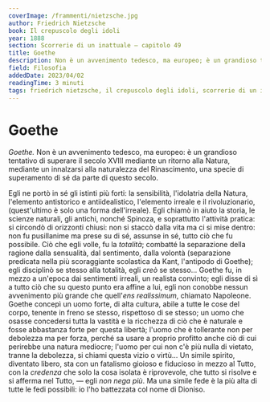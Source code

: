 ```yaml
---
coverImage: /frammenti/nietzsche.jpg
author: Friedrich Nietzsche
book: Il crepuscolo degli idoli
year: 1888 
section: Scorrerie di un inattuale — capitolo 49 
title: Goethe
description: Non è un avvenimento tedesco, ma europeo; è un grandioso tentativo di superare il secolo XVIII mediante un ritorno alla Natura, mediante un innalzarsi alla naturalezza del Rinascimento, una specie di superamento di sé da parte di questo secolo.
field: Filosofia 
addedDate: 2023/04/02
readingTime: 3 minuti
tags: friedrich nietzsche, il crepuscolo degli idoli, scorrerie di un inattuale, filosofia, goethe, 1888, germania
---
```


# Goethe

*Goethe.* Non è un avvenimento tedesco, ma europeo: è un grandioso tentativo di superare il secolo XVIII mediante un ritorno alla Natura, mediante un innalzarsi alla naturalezza del Rinascimento, una specie di superamento di sé da parte di questo secolo.

Egli ne portò in sé gli istinti più forti: la sensibilità, l'idolatria della Natura, l'elemento antistorico e antiidealistico, l'elemento irreale e il rivoluzionario, (quest'ultimo è solo una forma dell'irreale). Egli chiamò in aiuto la storia, le scienze naturali, gli antichi, nonché Spinoza, e soprattutto l'attività pratica: si circondò di orizzonti chiusi: non si staccò dalla vita ma ci si mise dentro: non fu pusillanime ma prese su di sé, assunse in sé, tutto ciò che fu possibile. Ciò che egli volle, fu la *totalità*; combatté la separazione della ragione dalla sensualità, dal sentimento, dalla volontà (separazione predicata nella più scoraggiante scolastica da Kant, l'antipodo di Goethe); egli disciplinò se stesso alla totalità, egli *creò* se stesso... Goethe fu, in mezzo a un'epoca dai sentimenti irreali, un realista convinto; egli disse di sì a tutto ciò che su questo punto era affine a lui, egli non conobbe nessun avvenimento più grande che quell'*ens realissimum*, chiamato Napoleone. Goethe concepì un uomo forte, di alta cultura, abile a tutte le cose del corpo, tenente in freno se stesso, rispettoso di se stesso; un uomo che osasse concedersi tutta la vastità e la ricchezza di ciò che è naturale e fosse abbastanza forte per questa libertà; l'uomo che è tollerante non per debolezza ma per forza, perché sa usare a proprio profitto anche ciò di cui perirebbe una natura mediocre; l'uomo per cui non c'è più nulla di vietato, tranne la debolezza, si chiami questa vizio o virtù... Un simile spirito, diventato libero, sta con un fatalismo gioioso e fiducioso in mezzo al Tutto, con la *credenza* che solo la cosa isolata è riprovevole, che tutto si risolve e si afferma nel Tutto, &mdash; egli *non nega più*. Ma una simile fede è la più alta di tutte le fedi possibili: io l'ho battezzata col nome di Dioniso. 
